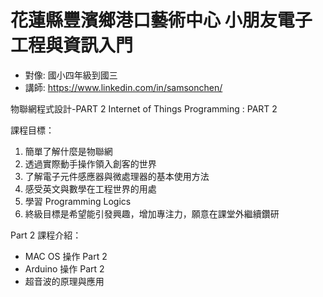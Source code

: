 # 花蓮縣豐濱鄉港口藝術中心 小朋友電子工程與資訊入門
* 對像: 國小四年級到國三
* 講師: https://www.linkedin.com/in/samsonchen/

物聯網程式設計-PART 2
Internet of Things Programming : PART 2

課程目標：
1. 簡單了解什麼是物聯網
2. 透過實際動手操作領入創客的世界
3. 了解電子元件感應器與微處理器的基本使用方法
4. 感受英文與數學在工程世界的用處
5. 學習 Programming Logics
6. 終級目標是希望能引發興趣，增加專注力，願意在課堂外繼續鑽研

Part 2 課程介紹：

- MAC OS 操作 Part 2
- Arduino 操作 Part 2
- 超音波的原理與應用
